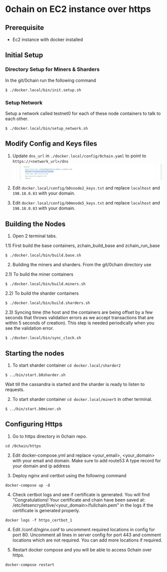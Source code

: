 # 0chain on EC2 instance over https


## Prerequisite

- Ec2 instance with docker installed

## Initial Setup

### Directory Setup for Miners & Sharders

In the git/0chain run the following command

```
$ ./docker.local/bin/init.setup.sh
```

### Setup Network

Setup a network called testnet0 for each of these node containers to talk to each other.

```
$ ./docker.local/bin/setup_network.sh
```
## Modify Config and Keys files

1. Update `dns_url` in `./docker.local/config/0chain.yaml` to point to `https://<network_url>/dns`
![alt text](https://github.com/0chain/0chain/blob/https_changes/https/example.png?raw=true)

2. Edit `docker.local/config/b0snode2_keys.txt` and replace `localhost` and `198.18.0.83` with your domain.

3. Edit `docker.local/config/b0mnode5_keys.txt` and replace `localhost` and `198.18.0.83` with your domain.

## Building the Nodes

1. Open 2 terminal tabs.

1.1) First build the base containers, zchain_build_base and zchain_run_base

```
$ ./docker.local/bin/build.base.sh
```

2. Building the miners and sharders. From the git/0chain directory use

2.1) To build the miner containers

```
$ ./docker.local/bin/build.miners.sh
```

2.2) To build the sharder containers

```
$ ./docker.local/bin/build.sharders.sh
```

2.3) Syncing time (the host and the containers are being offset by a few seconds that throws validation errors as we accept transactions that are within 5 seconds of creation). This step is needed periodically when you see the validation error.

```
$ ./docker.local/bin/sync_clock.sh

```

## Starting the nodes

1. To start sharder container `cd docker.local/sharder2`

```
$ ../bin/start.b0sharder.sh
```

Wait till the cassandra is started and the sharder is ready to listen to requests.

2. To start sharder container `cd docker.local/miner5` in other terminal.


```
$ ../bin/start.b0miner.sh
```



## Configuring Https

1. Go to https directory in 0chain repo.
```
cd /0chain/https
```

2. Edit docker-compose.yml and replace <your_email>, <your_domain> with your email and domain. Make sure to add route53 A type record for your domain and ip address


3. Deploy nginx and certbot using the following command
```
docker-compose up -d
```

4. Check certbot logs and see if certificate is generated. You will find "Congratulations! Your certificate and chain have been saved at: /etc/letsencrypt/live/<your_domain>/fullchain.pem" in the logs if the certificate is generated properly.

```
docker logs -f https_certbot_1 
```

4. Edit /conf.d/nginx.conf to uncomment required locations in config for port 80. Uncomment all lines in server config for port 443 and comment locations which are not required. You can add more locations if required.

5. Restart docker compose and you will be able to access 0chain over https.

```
docker-compose restart
```

